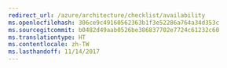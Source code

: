 ```yaml
---
redirect_url: /azure/architecture/checklist/availability
ms.openlocfilehash: 306ce9c49160562363b1f3e52286a764a34d353c
ms.sourcegitcommit: b0482d49aab0526be386837702e7724c61232c60
ms.translationtype: HT
ms.contentlocale: zh-TW
ms.lasthandoff: 11/14/2017
---
```

